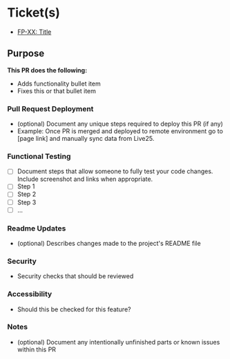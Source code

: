 # Ticket(s)

- [FP-XX: Title](https://fourkitchens.clickup.com/t/36718269/FP-XXX)

## Purpose

**This PR does the following:**

- Adds functionality bullet item
- Fixes this or that bullet item

### Pull Request Deployment

- (optional) Document any unique steps required to deploy this PR (if any)
- Example: Once PR is merged and deployed to remote environment go to [page link] and manually sync data from Live25.

### Functional Testing

- [ ] Document steps that allow someone to fully test your code changes. Include screenshot and links when appropriate.
- [ ] Step 1
- [ ] Step 2
- [ ] Step 3
- [ ] ...

### Readme Updates

- (optional) Describes changes made to the project's README file

### Security

- Security checks that should be reviewed

### Accessibility

- Should this be checked for this feature?

### Notes

- (optional) Document any intentionally unfinished parts or known issues within this PR
